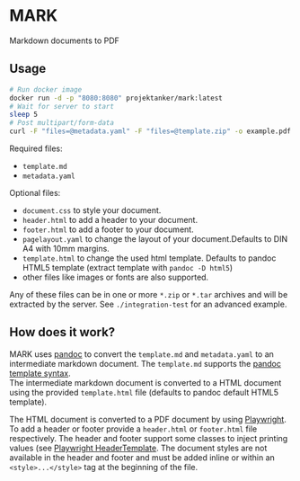 # MARK

Markdown documents to PDF

## Usage

```bash
# Run docker image
docker run -d -p "8080:8080" projektanker/mark:latest
# Wait for server to start
sleep 5
# Post multipart/form-data
curl -F "files=@metadata.yaml" -F "files=@template.zip" -o example.pdf http://localhost:8080/api/pdf
```

Required files:
- `template.md`
- `metadata.yaml`

Optional files:
- `document.css` to style your document.
- `header.html` to add a header to your document.
- `footer.html` to add a footer to your document.
- `pagelayout.yaml` to change the layout of your document.Defaults to DIN A4 with 10mm margins.
- `template.html` to change the used html template. Defaults to pandoc HTML5 template (extract template with `pandoc -D html5`)
- other files like images or fonts are also supported.

Any of these files can be in one or more `*.zip` or `*.tar` archives and will be extracted by the server. See `./integration-test` for an advanced example.

## How does it work?

MARK uses [pandoc](https://pandoc.org/) to convert the `template.md` and `metadata.yaml` to an intermediate markdown document. The `template.md` supports the [pandoc template syntax](https://pandoc.org/MANUAL.html#template-syntax).  
The intermediate markdown document is converted to a HTML document using the provided `template.html` file (defaults to pandoc default HTML5 template).

The HTML document is converted to a PDF document by using [Playwright](https://playwright.dev/).  
To add a header or footer provide a `header.html` or `footer.html` file respectively. The header and footer support some classes to inject printing values (see [Playwright HeaderTemplate](https://playwright.dev/dotnet/docs/api/class-page#page-pdf-option-header-template). The document styles are not available in the header and footer and must be added inline or within an `<style>...</style>` tag at the beginning of the file.

